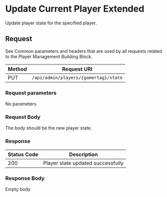 # Update Current Player Extended

Update player state for the specified player.

## Request

See Common parameters and headers that are used by all requests related to the Player Management Building Block.

Method  | Request URI
------- | -----------
PUT     | `/api/admin/players/{gamertag}/state`

### Request parameters

No parameters

### Request Body

The body should be the new player state.

### Response

| Status Code | Description |
|-------------|-------------|
|200|Player state updated successfully|

### Response Body

Empty body
